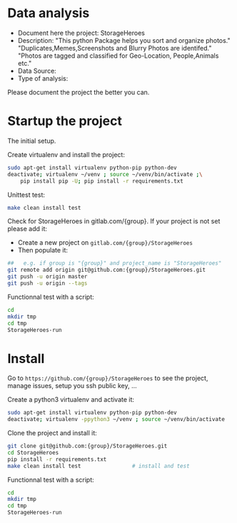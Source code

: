 # Data analysis
- Document here the project: StorageHeroes
- Description: "This python Package helps you sort and organize photos."
                "Duplicates,Memes,Screenshots and Blurry Photos are identifed."
                "Photos are tagged and classified for Geo-Location, People,Animals etc."
- Data Source:
- Type of analysis:

Please document the project the better you can.

# Startup the project

The initial setup.

Create virtualenv and install the project:
```bash
sudo apt-get install virtualenv python-pip python-dev
deactivate; virtualenv ~/venv ; source ~/venv/bin/activate ;\
    pip install pip -U; pip install -r requirements.txt
```

Unittest test:
```bash
make clean install test
```

Check for StorageHeroes in gitlab.com/{group}.
If your project is not set please add it:

- Create a new project on `gitlab.com/{group}/StorageHeroes`
- Then populate it:

```bash
##   e.g. if group is "{group}" and project_name is "StorageHeroes"
git remote add origin git@github.com:{group}/StorageHeroes.git
git push -u origin master
git push -u origin --tags
```

Functionnal test with a script:

```bash
cd
mkdir tmp
cd tmp
StorageHeroes-run
```

# Install

Go to `https://github.com/{group}/StorageHeroes` to see the project, manage issues,
setup you ssh public key, ...

Create a python3 virtualenv and activate it:

```bash
sudo apt-get install virtualenv python-pip python-dev
deactivate; virtualenv -ppython3 ~/venv ; source ~/venv/bin/activate
```

Clone the project and install it:

```bash
git clone git@github.com:{group}/StorageHeroes.git
cd StorageHeroes
pip install -r requirements.txt
make clean install test                # install and test
```
Functionnal test with a script:

```bash
cd
mkdir tmp
cd tmp
StorageHeroes-run
```
